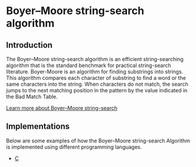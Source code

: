 # Boyer–Moore string-search algorithm

## Introduction

The Boyer–Moore string-search algorithm is an efficient string-searching
algorithm that is the standard benchmark for practical string-search
literature. Boyer-Moore is an algorithm for finding substrings into
strings. This algorithm compares each character of substring to find a
word or the same characters into the string. When characters do not match,
the search jumps to the next matching position in the pattern by the
value indicated in the Bad Match Table.

[Learn more about Boyer–Moore string-search](https://www.geeksforgeeks.org/boyer-moore-algorithm-for-pattern-searching/)

## Implementations

Below are some examples of how the Boyer–Moore string-search Algorithm 
is implemented using different programming languages.

- [C](https://github.com/pasindumadusanka95/FOSSALGO/blob/master/algorithms/ar-bmss/c/boyermoore.c)
